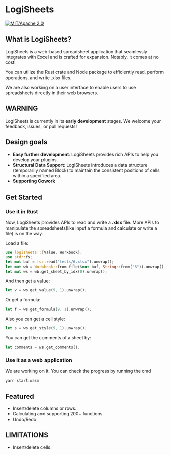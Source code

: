 # LogiSheets

[![MIT/Apache 2.0](https://img.shields.io/badge/license-MIT/Mit-blue.svg)](./LICENSE)

## What is LogiSheets?

LogiSheets is a web-based spreadsheet application that seamlessly integrates with Excel and is crafted for expansion. Notably, it comes at no cost!

You can utilize the Rust crate and Node package to efficiently read, perform operations, and write .xlsx files.

We are also working on a user interface to enable users to use spreadsheets directly in their web browsers.

## WARNING

LogiSheets is currently in its **early development** stages. We welcome your feedback, issues, or pull requests!

## Design goals

- **Easy further development**: LogiSheets provides rich APIs to help you develop your plugins.
- **Structural Data Support**: LogiSheets introduces a data structure (temporarily named Block) to maintain the consistent positions of cells within a specified area.
- **Supporting Cowork**

## Get Started

### Use it in Rust

Now, LogiSheets provides APIs to read and write a **.xlsx** file. More APIs to manipulate the spreadsheets(like input a formula and calculate or write a file) is on the way.

Load a file:

```rust
use logisheets::{Value, Workbook};
use std::fs;
let mut buf = fs::read("tests/6.xlsx").unwrap();
let mut wb = Workbook::from_file(&mut buf, String::from("6")).unwrap();
let mut ws = wb.get_sheet_by_idx(0).unwrap();
```

And then get a value:

```rust
let v = ws.get_value(9, 1).unwrap();
```

Or get a formula:

```rust
let f = ws.get_formula(9, 1).unwrap();
```

Also you can get a cell style:

```rust
let s = ws.get_style(9, 1).unwrap();
```

You can get the comments of a sheet by:

```rust
let comments = ws.get_comments();
```

### Use it as a web application

We are working on it. You can check the progress by running the cmd

```cmd
yarn start:wasm
```

## Featured

- Insert/delete columns or rows.
- Calculating and supporting 200+ functions.
- Undo/Redo

## LIMITATIONS

- Insert/delete cells.
